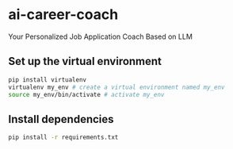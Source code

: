 # ai-career-coach

Your Personalized Job Application Coach Based on LLM

## Set up the virtual environment

```sh
pip install virtualenv 
virtualenv my_env # create a virtual environment named my_env
source my_env/bin/activate # activate my_env
```

## Install dependencies

```sh
pip install -r requirements.txt
```